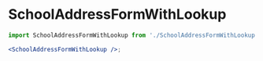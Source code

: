 # SchoolAddressFormWithLookup

```jsx
import SchoolAddressFormWithLookup from './SchoolAddressFormWithLookup';

<SchoolAddressFormWithLookup />;
```
